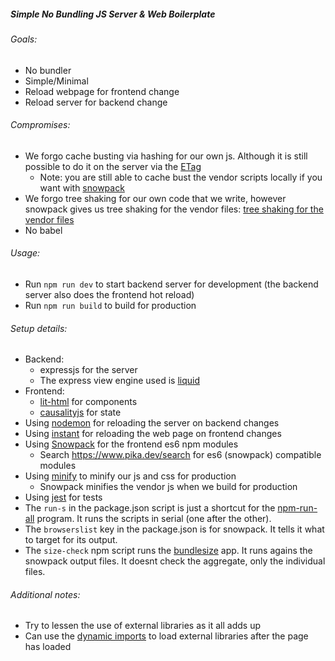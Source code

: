 ##### Simple No Bundling JS Server & Web Boilerplate


###### Goals:
* No bundler
* Simple/Minimal
* Reload webpage for frontend change
* Reload server for backend change

###### Compromises:
* We forgo cache busting via hashing for our own js. Although it is still possible to do it on the server via the [ETag](https://developer.mozilla.org/en-US/docs/Web/HTTP/Headers/ETag)
  * Note: you are still able to cache bust the vendor scripts locally if you want with [snowpack](https://www.snowpack.dev/#automatic-cache-busting-via-import-url)
* We forgo tree shaking for our own code that we write, however snowpack gives us tree shaking for the vendor files: [tree shaking for the vendor files](https://www.snowpack.dev/#production-optimization)
* No babel

###### Usage:
* Run `npm run dev` to start backend server for development (the backend server also does the frontend hot reload)
* Run `npm run build` to build for production

###### Setup details:
* Backend:
  * expressjs for the server
  * The express view engine used is [liquid](https://github.com/harttle/liquidjs/wiki/Use-with-Expressjs)
* Frontend:
  * [lit-html](https://lit-html.polymer-project.org/) for components
  * [causalityjs](https://github.com/erobwen/causality) for state
* Using [nodemon](https://github.com/remy/nodemon/) for reloading the server on backend changes
* Using [instant](https://github.com/fgnass/instant) for reloading the web page on frontend changes
* Using [Snowpack](https://www.snowpack.dev/) for the frontend es6 npm modules
  * Search https://www.pika.dev/search for es6 (snowpack) compatible modules
* Using [minify](https://github.com/tdewolff/minify/tree/master/cmd/minify) to minify our js and css for production
  * Snowpack minifies the vendor js when we build for production
* Using [jest](https://jestjs.io/) for tests
* The `run-s` in the package.json script is just a shortcut for the [npm-run-all](https://github.com/mysticatea/npm-run-all) program. It runs the scripts in serial (one after the other).
* The `browserslist` key in the package.json is for snowpack. It tells it what to target for its output.
* The `size-check` npm script runs the [bundlesize](https://github.com/siddharthkp/bundlesize) app. It runs agains the snowpack output files. It doesnt check the aggregate, only the individual files.

###### Additional notes:
* Try to lessen the use of external libraries as it all adds up
* Can use the [dynamic imports](https://developer.mozilla.org/en-US/docs/Web/JavaScript/Reference/Statements/import#Dynamic_Imports) to load external libraries after the page has loaded
